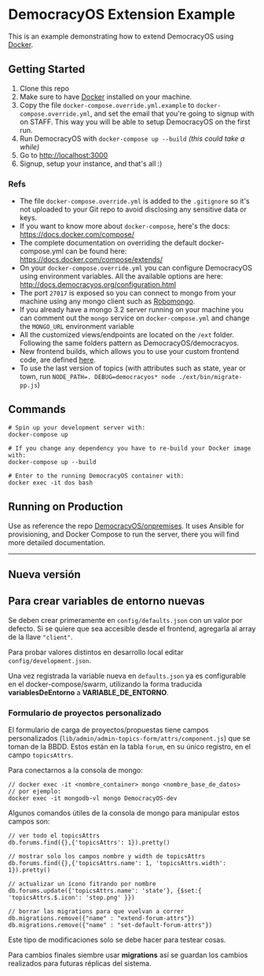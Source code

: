 # DemocracyOS Extension Example

This is an example demonstrating how to extend DemocracyOS using [Docker](https://www.docker.com/).

## Getting Started

1. Clone this repo
2. Make sure to have [Docker](https://www.docker.com/) installed on your machine.
3. Copy the file `docker-compose.override.yml.example` to `docker-compose.override.yml`, and set the email that you're going to signup with on STAFF. This way you will be able to setup DemocracyOS on the first run.
4. Run DemocracyOS with `docker-compose up --build` _(this could take a while)_
5. Go to [http://localhost:3000](http://localhost:3000)
6. Signup, setup your instance, and that's all :)

### Refs

* The file `docker-compose.override.yml` is added to the `.gitignore` so it's not uploaded to your Git repo to avoid disclosing any sensitive data or keys.
* If you want to know more about `docker-compose`, here's the docs: https://docs.docker.com/compose/
* The complete documentation on overriding the default docker-compose.yml can be found here: https://docs.docker.com/compose/extends/
* On your `docker-compose.override.yml` you can configure DemocracyOS using environment variables. All the available options are here: http://docs.democracyos.org/configuration.html
* The port `27017` is exposed so you can connect to mongo from your machine using any mongo client such as [Robomongo](https://robomongo.org/).
* If you already have a mongo 3.2 server running on your machine you can comment out the `mongo` service on `docker-compose.yml` and change the `MONGO_URL` environment variable
* All the customized views/endpoints are located on the `/ext` folder. Following the same folders pattern as DemocracyOS/democracyos.
* New frontend builds, which allows you to use your custom frontend code, are defined [here](https://github.com/DemocracyOS/extension-example/blob/master/ext/lib/build/entries.json).
* To use the last version of topics (with attributes such as state, year or town, run `NODE_PATH=. DEBUG=democracyos* node ./ext/bin/migrate-pp.js`)

## Commands

```
# Spin up your development server with:
docker-compose up
```

```
# If you change any dependency you have to re-build your Docker image with:
docker-compose up --build
```

```
# Enter to the running DemocracyOS container with:
docker exec -it dos bash
```

## Running on Production
Use as reference the repo [DemocracyOS/onpremises](https://github.com/DemocracyOS/onpremises). It uses Ansible for provisioning, and Docker Compose to run the server, there you will find more detailed documentation.

---

## Nueva versión

## Para crear variables de entorno nuevas
Se deben crear primeramente en `config/defaults.json` con un valor por defecto. Si se quiere que sea accesible desde el frontend, agregarla al array de la llave `"client"`.

Para probar valores distintos en desarrollo local editar `config/development.json`.

Una vez registrada la variable nueva en `defaults.json` ya es configurable en el docker-compose/swarm, utilizando la forma traducida __variablesDeEntorno__ a __VARIABLE_DE_ENTORNO__.

### Formulario de proyectos personalizado
El formulario de carga de proyectos/propuestas tiene campos personalizados (`lib/admin/admin-topics-form/attrs/component.js`) que se toman de la BBDD. Estos están en la tabla `forum`, en su único registro, en el campo `topicsAttrs`.

Para conectarnos a la consola de mongo:

```
// docker exec -it <nombre_container> mongo <nombre_base_de_datos>
// por ejemplo:
docker exec -it mongodb-vl mongo DemocracyOS-dev
```

Algunos comandos útiles de la consola de mongo para manipular estos campos son:
```
// ver todo el topicsAttrs
db.forums.find({},{'topicsAttrs': 1}).pretty()

// mostrar solo los campos nombre y width de topicsAttrs
db.forums.find({},{'topicsAttrs.name': 1, 'topicsAttrs.width': 1}).pretty()

// actualizar un ícono fitrando por nombre
db.forums.update({'topicsAttrs.name': 'state'}, {$set:{ 'topicsAttrs.$.icon': 'stop.png' }})

// borrar las migrations para que vuelvan a correr
db.migrations.remove({"name" : "extend-forum-attrs"})
db.migrations.remove({"name" : "set-default-forum-attrs"})
```

Este tipo de modificaciones solo se debe hacer para testear cosas.

Para cambios finales siembre usar **migrations** así se guardan los cambios realizados para futuras réplicas del sistema.

